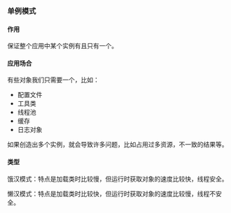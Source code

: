 ### 单例模式

#### 作用
保证整个应用中某个实例有且只有一个。

#### 应用场合
有些对象我们只需要一个，比如：
- 配置文件
- 工具类
- 线程池
- 缓存
- 日志对象

如果创造出多个实例，就会导致许多问题，比如占用过多资源，不一致的结果等。

#### 类型
饿汉模式：特点是加载类时比较慢，但运行时获取对象的速度比较快，线程安全。

懒汉模式：特点是加载类时比较快，但运行时获取对象的速度比较慢，线程不安全。
